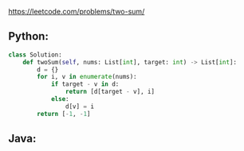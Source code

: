 <https://leetcode.com/problems/two-sum/> 

## Python:
```python
class Solution:
    def twoSum(self, nums: List[int], target: int) -> List[int]:
        d = {}
        for i, v in enumerate(nums):
            if target - v in d:
                return [d[target - v], i]
            else:
                d[v] = i
        return [-1, -1]
```

## Java:
```java
```
